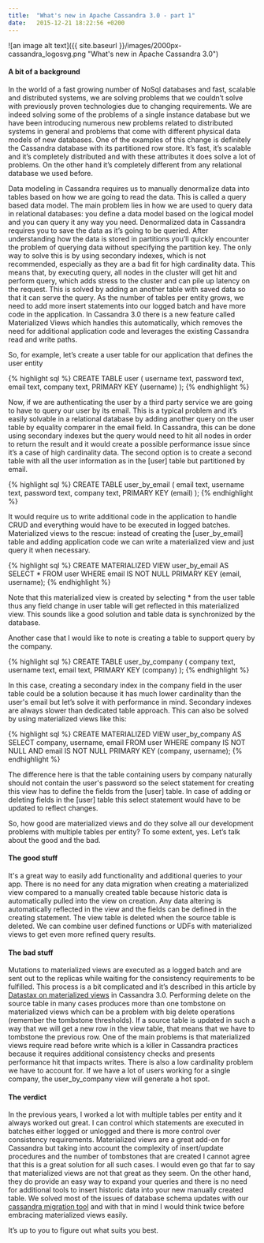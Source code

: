 ```yaml
---
title:  "What's new in Apache Cassandra 3.0 - part 1"
date:   2015-12-21 18:22:56 +0200
---
```

![an image alt text]({{ site.baseurl }}/images/2000px-cassandra_logosvg.png "What's new in Apache Cassandra 3.0")

#### **A bit of a background**

In the world of a fast growing number of NoSql databases and fast, scalable and distributed systems, we are solving problems that we couldn’t solve with previously proven technologies due to changing requirements. We are indeed solving some of the problems of a single instance database but we have been introducing numerous new problems related to distributed systems in general and problems that come with different physical data models of new databases. One of the examples of this change is definitely the Cassandra database with its partitioned row store. It’s fast, it’s scalable and it’s completely distributed and with these attributes it does solve a lot of problems. On the other hand it’s completely different from any relational database we used before.

Data modeling in Cassandra requires us to manually denormalize data into tables based on how we are going to read the data. This is called a query based data model. The main problem lies in how we are used to query data in relational databases: you define a data model based on the logical model and you can query it any way you need. Denormalized data in Cassandra requires you to save the data as it’s going to be queried. After understanding how the data is stored in partitions you’ll quickly encounter the problem of querying data without specifying the partition key. The only way to solve this is by using secondary indexes, which is not recommended, especially as they are a bad fit for high cardinality data. This means that, by executing query, all nodes in the cluster will get hit and perform query, which adds stress to the cluster and can pile up latency on the request. This is solved by adding an another table with saved data so that it can serve the query. As the number of tables per entity grows, we need to add more insert statements into our logged batch and have more code in the application. In Cassandra 3.0 there is a new feature called Materialized Views which handles this automatically, which removes the need for additional application code and leverages the existing Cassandra read and write paths.

So, for example, let’s create a user table for our application that defines the user entity

{% highlight sql %}
CREATE TABLE user (
    username text,
    password text,
    email text,
    company text,
    PRIMARY KEY (username)
);
{% endhighlight %}

Now, if we are authenticating the user by a third party service we are going to have to query our user by its email. This is a typical problem and it’s easily solvable in a relational database by adding another query on the user table by equality comparer in the email field. In Cassandra, this can be done using secondary indexes but the query would need to hit all nodes in order to return the result and it would create a possible performance issue since it’s a case of high cardinality data. The second option is to create a second table with all the user information as in the [user] table but partitioned by email.

{% highlight sql %}
CREATE TABLE user_by_email (
    email text,
    username text,
    password text,
    company text,
    PRIMARY KEY (email)
);
{% endhighlight %}

It would require us to write additional code in the application to handle CRUD and everything would have to be executed in logged batches. Materialized views to the rescue: instead of creating the [user_by_email] table and adding application code we can write a materialized view and just query it when necessary.

{% highlight sql %}
CREATE MATERIALIZED VIEW user_by_email AS
SELECT * FROM user
WHERE email IS NOT NULL
PRIMARY KEY (email, username);
{% endhighlight %}

Note that this materialized view is created by selecting * from the user table thus any field change in user table will get reflected in this materialized view. This sounds like a good solution and table data is synchronized by the database.

Another case that I would like to note is creating a table to support query by the company.

{% highlight sql %}
CREATE TABLE user_by_company (
    company text,
    username text,
    email text,
    PRIMARY KEY (company)
);
{% endhighlight %}

In this case, creating a secondary index in the company field in the user table could be a solution because it has much lower cardinality than the user's email but let’s solve it with performance in mind. Secondary indexes are always slower than dedicated table approach. This can also be solved by using materialized views like this:

{% highlight sql %}
CREATE MATERIALIZED VIEW user_by_company AS
SELECT company, username, email FROM user
WHERE company IS NOT NULL AND email IS NOT NULL
PRIMARY KEY (company, username);
{% endhighlight %}

The difference here is that the table containing users by company naturally should not contain the user's password so the select statement for creating this view has to define the fields from the [user] table. In case of adding or deleting fields in the [user] table this select statement would have to be updated to reflect changes.

So, how good are materialized views and do they solve all our development problems with multiple tables per entity? To some extent, yes. Let’s talk about the good and the bad.

#### **The good stuff**

It's a great way to easily add functionality and additional queries to your app. There is no need for any data migration when creating a materialized view compared to a manually created table because historic data is automatically pulled into the view on creation. Any data altering is automatically reflected in the view and the fields can be defined in the creating statement. The view table is deleted when the source table is deleted. We can combine user defined functions or UDFs with materialized views to get even more refined query results.

#### **The bad stuff**

Mutations to materialized views are executed as a logged batch and are sent out to the replicas while waiting for the consistency requirements to be fulfilled. This process is a bit complicated and it’s described in this article by [Datastax on materialized views][datastax-materialized-views] in Cassandra 3.0. Performing delete on the source table in many cases produces more than one tombstone on materialized views which can be a problem with big delete operations (remember the tombstone thresholds). If a source table is updated in such a way that we will get a new row in the view table, that means that we have to tombstone the previous row. One of the main problems is that materialized views require read before write which is a killer in Cassandra practices because it requires additional consistency checks and presents performance hit that impacts writes. There is also a low cardinality problem we have to account for. If we have a lot of users working for a single company, the user_by_company view will generate a hot spot.

#### **The verdict**

In the previous years, I worked a lot with multiple tables per entity and it always worked out great. I can control which statements are executed in batches either logged or unlogged and there is more control over consistency requirements. Materialized views are a great add-on for Cassandra but taking into account the complexity of insert/update procedures and the number of tombstones that are created I cannot agree that this is a great solution for all such cases. I would even go that far to say that materialized views are not that great as they seem. On the other hand, they do provide an easy way to expand your queries and there is no need for additional tools to insert historic data into your new manually created table. We solved most of the issues of database schema updates with our [cassandra migration tool][cassandra-migration-tool-github] and with that in mind I would think twice before embracing materialized views easily.

It’s up to you to figure out what suits you best.

[cassandra-migration-tool-github]: https://github.com/smartcat-labs/cassandra-migration-tool-java
[datastax-materialized-views]: http://www.datastax.com/dev/blog/new-in-cassandra-3-0-materialized-views
